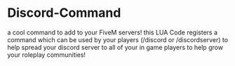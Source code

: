 # Discord-Command

a cool command to add to your FiveM servers! this LUA Code registers a command which can be used by your players (/discord or /discordserver) to help spread your discord server to all of your in game players to help grow your roleplay communities!

